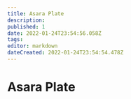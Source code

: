 ```yaml
---
title: Asara Plate
description: 
published: 1
date: 2022-01-24T23:54:56.058Z
tags: 
editor: markdown
dateCreated: 2022-01-24T23:54:54.478Z
---
```


# Asara Plate